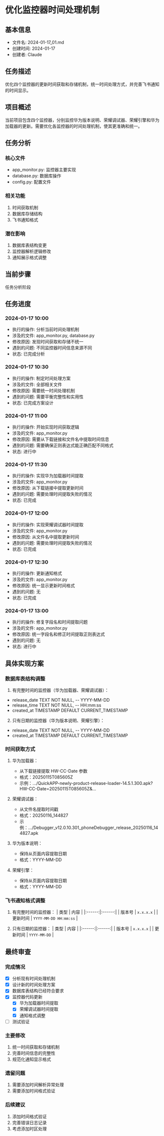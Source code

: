 # 优化监控器时间处理机制

## 基本信息
- 文件名: 2024-01-17_01.md
- 创建时间: 2024-01-17
- 创建者: Claude

## 任务描述
优化四个监控器的更新时间获取和存储机制，统一时间处理方式，并完善飞书通知的时间显示。

## 项目概述
当前项目包含四个监控器，分别监控华为版本说明、荣耀调试器、荣耀引擎和华为加载器的更新。需要优化各监控器的时间处理机制，使其更准确和统一。

## 任务分析

### 核心文件
- app_monitor.py: 监控器主要实现
- database.py: 数据库操作
- config.py: 配置文件

### 相关功能
1. 时间获取机制
2. 数据库存储结构
3. 飞书通知格式

### 潜在影响
1. 数据库表结构变更
2. 监控器解析逻辑修改
3. 通知展示格式调整

## 当前步骤
任务分析阶段

## 任务进度

### 2024-01-17 10:00
- 执行的操作: 分析当前时间处理机制
- 涉及的文件: app_monitor.py, database.py
- 修改原因: 发现时间获取和存储不统一
- 遇到的问题: 不同监控器时间信息来源不同
- 状态: 已完成分析

### 2024-01-17 10:30
- 执行的操作: 制定时间处理方案
- 涉及的文件: 全部相关文件
- 修改原因: 需要统一时间处理机制
- 遇到的问题: 需要平衡完整性和实用性
- 状态: 已完成方案设计

### 2024-01-17 11:00
- 执行的操作: 开始实现时间获取逻辑
- 涉及的文件: app_monitor.py
- 修改原因: 需要从下载链接和文件名中提取时间信息
- 遇到的问题: 需要确保正则表达式能正确匹配不同格式
- 状态: 进行中

### 2024-01-17 11:30
- 执行的操作: 实现华为加载器时间提取
- 涉及的文件: app_monitor.py
- 修改原因: 从下载链接中提取更新时间
- 遇到的问题: 需要处理时间提取失败的情况
- 状态: 已完成

### 2024-01-17 12:00
- 执行的操作: 实现荣耀调试器时间提取
- 涉及的文件: app_monitor.py
- 修改原因: 从文件名中提取更新时间
- 遇到的问题: 需要处理时间提取失败的情况
- 状态: 已完成

### 2024-01-17 12:30
- 执行的操作: 更新通知格式
- 涉及的文件: app_monitor.py
- 修改原因: 统一显示更新时间格式
- 遇到的问题: 无
- 状态: 已完成

### 2024-01-17 13:00
- 执行的操作: 修复字段名和时间提取问题
- 涉及的文件: app_monitor.py
- 修改原因: 统一字段名和修正时间提取正则表达式
- 遇到的问题: 无
- 状态: 进行中

## 具体实现方案

### 数据库表结构调整
1. 有完整时间的监控器（华为加载器、荣耀调试器）：
- release_date TEXT NOT NULL,  -- YYYY-MM-DD
- release_time TEXT NOT NULL,  -- HH:mm:ss
- created_at TIMESTAMP DEFAULT CURRENT_TIMESTAMP

2. 只有日期的监控器（华为版本说明、荣耀引擎）：
- release_date TEXT NOT NULL,  -- YYYY-MM-DD
- created_at TIMESTAMP DEFAULT CURRENT_TIMESTAMP

### 时间获取方式
1. 华为加载器：
   - 从下载链接提取 HW-CC-Date 参数
   - 格式：20250115T085605Z
   - 示例：.../QuickAPP-newly-product-release-loader-14.5.1.300.apk?HW-CC-Date=20250115T085605Z&...

2. 荣耀调试器：
   - 从文件名提取时间戳
   - 格式：20250116_144827
   - 示例：.../Debugger_v12.0.10.301_phoneDebugger_release_20250116_144827.apk

3. 华为版本说明：
   - 保持从页面内容提取日期
   - 格式：YYYY-MM-DD

4. 荣耀引擎：
   - 保持从页面内容提取日期
   - 格式：YYYY-MM-DD

### 飞书通知格式调整
1. 有完整时间的监控器：
|  类型  |  内容  |
|:------:|:------:|
|  版本号  | `x.x.x.x` |
|  更新时间  | `YYYY-MM-DD HH:mm:ss` |

2. 只有日期的监控器：
|  类型  |  内容  |
|:------:|:------:|
|  版本号  | `x.x.x.x` |
|  更新时间  | `YYYY-MM-DD` |

## 最终审查

### 完成情况
- [x] 分析现有时间处理机制
- [x] 设计新的时间处理方案
- [x] 数据库表结构已经符合要求
- [x] 监控器代码更新
  - [x] 华为加载器时间提取
  - [x] 荣耀调试器时间提取
  - [x] 通知格式调整
- [ ] 测试验证

### 主要修改
1. 统一时间获取和存储机制
2. 完善时间信息的完整性
3. 规范化通知显示格式

### 遗留问题
1. 需要添加时间解析异常处理
2. 需要添加时间格式验证

### 后续建议
1. 添加时间格式验证
2. 完善错误日志记录
3. 考虑添加时区处理